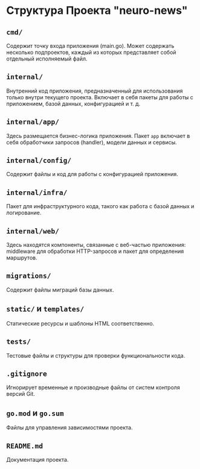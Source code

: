 # Структура Проекта "neuro-news"

## `cmd/`

Содержит точку входа приложения (main.go). Может содержать несколько подпроектов, каждый из которых представляет собой отдельный исполняемый файл.

## `internal/`

Внутренний код приложения, предназначенный для использования только внутри текущего проекта. Включает в себя пакеты для работы с приложением, базой данных, конфигурацией и т. д.

## `internal/app/`

Здесь размещается бизнес-логика приложения. Пакет `app` включает в себя обработчики запросов (handler), модели данных и сервисы.

## `internal/config/`

Содержит файлы и код для работы с конфигурацией приложения.

## `internal/infra/`

Пакет для инфраструктурного кода, такого как работа с базой данных и логирование.

## `internal/web/`

Здесь находятся компоненты, связанные с веб-частью приложения: middleware для обработки HTTP-запросов и пакет для определения маршрутов.

## `migrations/`

Содержит файлы миграций базы данных.

## `static/` и `templates/`

Статические ресурсы и шаблоны HTML соответственно.

## `tests/`

Тестовые файлы и структуры для проверки функциональности кода.

## `.gitignore`

Игнорирует временные и производные файлы от систем контроля версий Git.

## `go.mod` и `go.sum`

Файлы для управления зависимостями проекта.

## `README.md`

Документация проекта.
